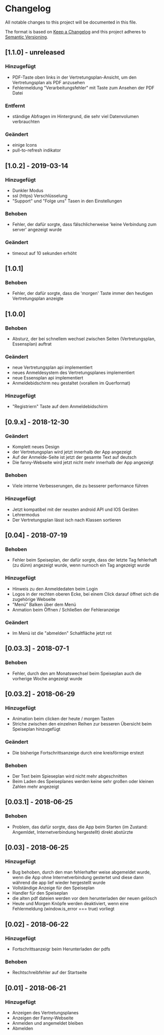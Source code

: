 # Changelog
All notable changes to this project will be documented in this file.

The format is based on [Keep a Changelog](http://keepachangelog.com/en/1.0.0/)
and this project adheres to [Semantic Versioning](http://semver.org/spec/v2.0.0.html).

## [1.1.0] - unreleased
### Hinzugefügt
- PDF-Taste oben links in der Vertretungsplan-Ansicht, um den Vertretungsplan als PDF anzusehen
- Fehlermeldung "Verarbeitungsfehler" mit Taste zum Ansehen der PDF Datei

### Entfernt
-  ständige Abfragen im Hintergrund, die sehr viel Datenvolumen verbrauchten

### Geändert
- einige Icons
- pull-to-refresh indikator

##  [1.0.2] - 2019-03-14
### Hinzugefügt
- Dunkler Modus
- ssl (https) Verschlüsselung
- "Support" und "Folge uns" Tasen in den Einstellungen

### Behoben
- Fehler, der dafür sorgte, dass fälschlicherweise 'keine Verbindung zum server' angezeigt wurde

### Geändert
- timeout auf 10 sekunden erhöht

## [1.0.1]
### Behoben
- Fehler, der dafür sorgte, dass die 'morgen' Taste immer den heutigen Vertretungsplan anzeigte

## [1.0.0]
### Behoben
- Absturz, der bei schnellem wechsel zwischen Seiten (Vertretungsplan, Essensplan) auftrat

### Geändert
- neue Vertretungsplan api implementiert
- neues Anmeldesystem des Vertretungsplanes implementiert
- neue Essensplan api implementiert
- Anmeldebidschirm neu gestaltet (vorallem im Querformat)

### Hinzugefügt
- "Registriern" Taste auf dem Anmeldebidschirm

## [0.9.x] - 2018-12-30
### Geändert
- Komplett neues Design
- der Vertretungsplan wird jetzt innerhalb der App angezeigt
- Auf der Anmelde-Seite ist jetzt der gesamte Text auf deutsch
- Die fanny-Webseite wird jetzt nicht mehr innerhalb der App angezeigt

### Behoben
- Viele interne Verbesserungen, die zu besserer performance führen

### Hinzugefügt
- Jetzt kompatibel mit der neusten android API und IOS Geräten
- Lehrermodus
- Der Vertretungsplan lässt isch nach Klassen sortieren

## [0.04] - 2018-07-19
### Behoben
- Fehler beim Speiseplan, der dafür sorgte, dass der letzte Tag fehlerhaft (zu dünn) angezeigt wurde, wenn nurnoch ein Tag angezeigt wurde

### Hinzugefügt
- Hinweis zu den Anmeldedaten beim Login
- Logos in der rechten oberen Ecke, bei einem Click darauf öffnet sich die zugehörige Webseite
- "Menü" Balken über dem Menü
- Anmation beim Öffnen / Schließen der Fehleranzeige

### Geändert
- Im Menü ist die "abmelden" Schaltfläche jetzt rot

## [0.03.3] - 2018-07-1
### Behoben
- Fehler, durch den am Monatswechsel beim Speiseplan auch die vorherige Woche angezeigt wurde


## [0.03.2] - 2018-06-29
### Hinzugefügt
- Animation beim clicken der heute / morgen Tasten
- Striche zwischen den einzelnen Reihen zur besseren Übersicht beim Speiseplan hinzugefügt

### Geändert
- Die bisherige Fortschrittsanzeige durch eine kreisförmige erstezt

### Behoben
- Der Text beim Spieseplan wird nicht mehr abgeschnitten
- Beim Laden des Speiseplanes werden keine sehr großen oder kleinen Zahlen mehr angezeigt


## [0.03.1] - 2018-06-25
### Behoben
- Problem, das dafür sorgte, dass die App beim Starten (im Zustand: Angemldet, Internetverbindung hergestellt)
direkt abstürzte

## [0.03] - 2018-06-25
### Hinzugefügt
- Bug behoben, durch den man fehlerhafter weise abgemeldet wurde, wenn die App
ohne Internetverbindung gestertet und diese dann während die app lief wieder hergestellt wurde
- Vollständige Anzeige für den Speiseplan
- Handler für den Speiseplan
- die alten pdf dateien werden vor dem herunterladen der neuen gelösch
- Heute und Morgen Knöpfe werden deaktiviert, wenn eine Fehlermeldung (window.is_error === true) vorliegt

## [0.02] - 2018-06-22
### Hinzugefügt
- Fortschrittsanzeigr beim Herunterladen der pdfs

### Behoben
- Rechtschreibfehler auf der Startseite

## [0.01] - 2018-06-21
### Hinzugefügt
- Anzeigen des Vertretungsplanes
- Anzeigen der Fanny-Webseite
- Anmelden und angemeldet bleiben
- Abmelden
